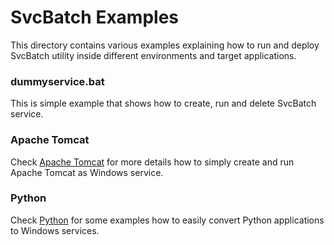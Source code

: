 # SvcBatch Examples

This directory contains various examples explaining how
to run and deploy SvcBatch utility inside different
environments and target applications.


### dummyservice.bat

This is simple example that shows how to
create, run and delete SvcBatch service.

### Apache Tomcat

Check [Apache Tomcat](apachetomcat.md) for more details
how to simply create and run Apache Tomcat as Windows
service.

### Python

Check [Python](python.md) for some examples how to
easily convert Python applications to Windows services.
